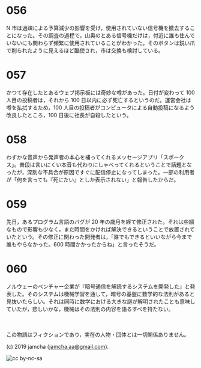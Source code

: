 

# 056

N 市は過疎による予算減少の影響を受け，使用されていない信号機を撤去することになった。その調査の過程で，山奥のとある信号機だけは，付近に誰も住んでいないにも関わらず頻繁に使用されていることがわかった。そのボタンは鋭い爪で削られたように見えるほど酷使され，市は交換も検討している。  


# 057

かつて存在したとあるウェブ掲示板には奇妙な噂があった。日付が変わって 100 人目の投稿者は，それから 100 日以内に必ず死亡するというのだ。運営会社は噂を払拭するため，100 人目の投稿者がコンピュータによる自動投稿になるよう改良したところ，100 日後に社長が自殺したという。  


# 058

わずかな音声から発声者の本心を補ってくれるメッセージアプリ「スポークス」。普段は言いにくい本音も代わりにしゃべってくれるということで話題となったが，深刻な不具合が原因ですぐに配信停止になってしまった。一部の利用者が「何を言っても『死にたい』としか表示されない」と報告したからだ。  


# 059

先日，あるプログラム言語のバグが 20 年の歳月を経て修正された。それは些細なもので影響も少なく，また時間をかければ解決できるということで放置されていたという。その修正に関わった開発者は，「誰でもできるといいながら今まで誰もやらなかった。600 時間かかったからね」と言ったそうだ。  


# 060

ノルウェーのベンチャー企業が『暗号通信を解読するシステムを開発した』と発表した。そのシステムは機械学習を通して，暗号の基盤に数学的な法則があると見抜いたらしい。それは同時に数学における大きな謎が解明されたことも意味していたが，悲しいかな，機械はその法則の内容を語るすべを持たない。  

<br>  
<br>  
この物語はフィクションであり，実在の人物・団体とは一切関係ありません。  

(c) 2019 jamcha (jamcha.aa@gmail.com).  

![cc by-nc-sa](https://i.creativecommons.org/l/by-nc-sa/4.0/88x31.png)  


